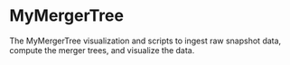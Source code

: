 # MyMergerTree
The MyMergerTree visualization and scripts to ingest raw snapshot data, compute the merger trees, and visualize the data.
